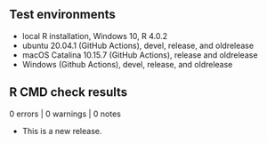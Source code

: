 ## Test environments
* local R installation, Windows 10, R 4.0.2
* ubuntu 20.04.1 (GitHub Actions), devel, release, and oldrelease
* macOS Catalina 10.15.7 (GitHub Actions), release and oldrelease
* Windows (Github Actions), devel, release, and oldrelease

## R CMD check results

0 errors | 0 warnings | 0 notes

* This is a new release.
